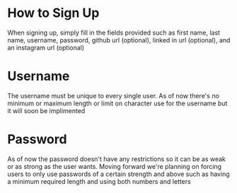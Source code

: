 # How to Sign Up

When signing up, simply fill in the fields provided such as first name, last name, username, password, github url (optional), linked in url (optional), and an instagram url (optional)

# Username

The username must be unique to every single user. As of now there's no minimum or maximum length or limit on character use for the username but it will soon be implimented 

# Password 

As of now the password doesn't have any restrictions so it can be as weak or as strong as the user wants. Moving forward we're planning on forcing users to only use passwords of a certain strength and above such as having a minimum required length and using both numbers and letters


